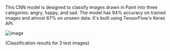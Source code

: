 This CNN model is designed to classify images drawn in Paint into three categories: angry, happy, and sad. The model has 94% accuracy on trained images and almost 87% on unseen data.
It's built using TensorFlow's Keras API.

![image](https://github.com/KVM1L03/PaintedFacesClassifier/assets/74794656/886ede05-bce9-4d59-98e8-3d87a2b7639f)

(Classification results for 3 test images)
